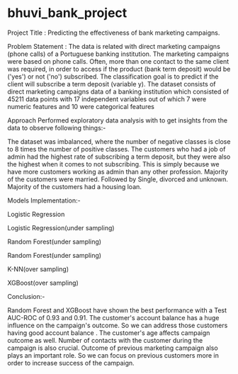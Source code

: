 # bhuvi_bank_project
 Project Title : Predicting the effectiveness of bank marketing campaigns.
 
Problem Statement : The data is related with direct marketing campaigns (phone calls) of a Portuguese banking institution. The marketing campaigns were based on phone calls. Often, more than one contact to the same client was required, in order to access if the product (bank term deposit) would be ('yes') or not ('no') subscribed. The classification goal is to predict if the client will subscribe a term deposit (variable y). The dataset consists of direct marketing campaigns data of a banking institution which consisted of 45211 data points with 17 independent variables out of which 7 were numeric features and 10 were categorical features


Approach 
Performed exploratory data analysis with to get insights from the data to observe following things:-

The dataset was imbalanced, where the number of negative classes is close to 8 times the number of positive classes. The customers who had a job of admin had the highest rate of subscribing a term deposit, but they were also the highest when it comes to not subscribing. This is simply because we have more customers working as admin than any other profession. Majority of the customers were married. Followed by Single, divorced and unknown. Majority of the customers had a housing loan.

Models Implementation:-

Logistic Regression

Logistic Regression(under sampling)

Random Forest(under sampling)

Random Forest(under sampling)

K-NN(over sampling)

XGBoost(over sampling)

Conclusion:-

Random Forest and XGBoost have shown the best performance with a Test AUC-ROC of 0.93 and 0.91.
The customer's account balance has a huge influence on the campaign's outcome. So we can address those customers having good account balance .
The customer's age affects campaign outcome as well.
Number of contacts with the customer during the campaign is also crucial.
Outcome of previous marketing campaign also plays an important role. So we can focus on previous customers more in order to increase success of the campaign.
